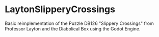 # LaytonSlipperyCrossings
Basic reimplementation of the Puzzle DB126 "Slippery Crossings" from Professor Layton and the Diabolical Box using the Godot Engine.
